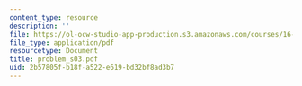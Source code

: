```yaml
---
content_type: resource
description: ''
file: https://ol-ocw-studio-app-production.s3.amazonaws.com/courses/16-01-unified-engineering-i-ii-iii-iv-fall-2005-spring-2006/2b57805fb18fa522e619bd32bf8ad3b7_problem_s03.pdf
file_type: application/pdf
resourcetype: Document
title: problem_s03.pdf
uid: 2b57805f-b18f-a522-e619-bd32bf8ad3b7
---
```

